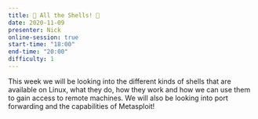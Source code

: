 ```yaml
---
title: 🐚 All the Shells! 🐚
date: 2020-11-09
presenter: Nick
online-session: true
start-time: "18:00"
end-time: "20:00"
difficulty: 1
---
```


This week we will be looking into the different kinds of shells that are available on Linux, what they do, how they work and how we can use them to gain access to remote machines. We will also be looking into port forwarding and the capabilities of Metasploit!
